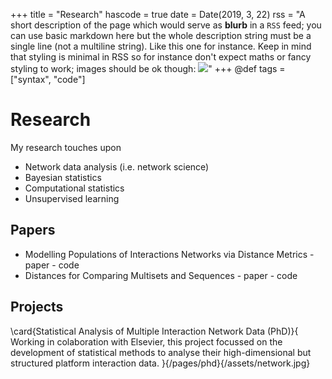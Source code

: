 +++
title = "Research"
hascode = true
date = Date(2019, 3, 22)
rss = "A short description of the page which would serve as **blurb** in a `RSS` feed; you can use basic markdown here but the whole description string must be a single line (not a multiline string). Like this one for instance. Keep in mind that styling is minimal in RSS so for instance don't expect maths or fancy styling to work; images should be ok though: ![](https://upload.wikimedia.org/wikipedia/en/3/32/Rick_and_Morty_opening_credits.jpeg)"
+++
@def tags = ["syntax", "code"]

# Research

My research touches upon
* Network data analysis (i.e. network science)
* Bayesian statistics
* Computational statistics
* Unsupervised learning 

## Papers

* Modelling Populations of Interactions Networks via Distance Metrics - paper - code
* Distances for Comparing Multisets and Sequences - paper - code


## Projects

\card{Statistical Analysis of Multiple Interaction Network Data (PhD)}{
    Working in colaboration with Elsevier, this project focussed on the development of statistical methods to analyse their high-dimensional but structured platform interaction data.
}{/pages/phd}{/assets/network.jpg}

